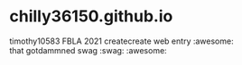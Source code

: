 # chilly36150.github.io
timothy10583 FBLA 2021 createcreate web entry :awesome:
<br>
that gotdammned swag :swag: :awesome:
